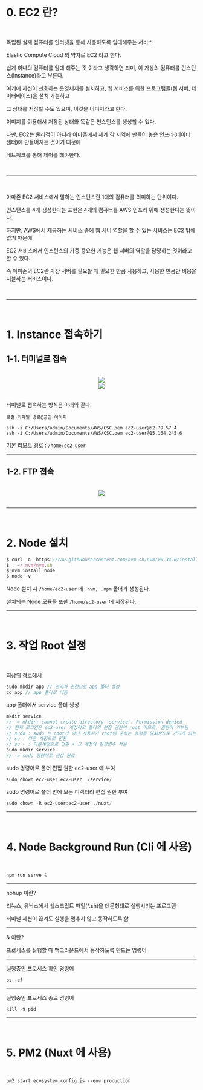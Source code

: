 # 0. EC2 란?

<br />

독립된 실제 컴퓨터를 인터넷을 통해 사용하도록 임대해주는 서비스

Elastic Compute Cloud 의 약자로 EC2 라고 한다.

쉽게 하나의 컴퓨터를 임대 해주는 것 이라고 생각하면 되며, 이 가상의 컴퓨터를 인스턴스(Instance)라고 부른다.

여기에 자신이 선호하는 운영체제를 설치하고, 웹 서비스를 위한 프로그램들(웹 서버, 데이터베이스)을 설치 가능하고

그 상태를 저장할 수도 있으며, 이것을 이미지라고 한다.

이미지를 이용해서 저장된 상태와 똑같은 인스턴스를 생성할 수 있다.

다만, EC2는 물리적이 아니라 아마존에서 세계 각 지역에 만들어 놓은 인프라(데이터 센터)에 만들어지는 것이기 때문에

네트워크를 통해 제어를 해야한다.

<br />

---

<br />

아마존 EC2 서비스에서 말하는 인스턴스란 1대의 컴퓨터를 의미하는 단위이다.

인스턴스를 4개 생성한다는 표현은 4개의 컴퓨터를 AWS 인프라 위에 생성한다는 뜻이다.

하지만, AWS에서 제공하는 서비스 중에 웹 서버 역할을 할 수 있는 서비스는 EC2 밖에 없기 때문에

EC2 서비스에서 인스턴스의 가중 중요한 기능은 웹 서버의 역할을 담당하는 것이라고 할 수 있다.

즉 아마존의 EC2란 가상 서버를 필요할 때 필요한 만큼 사용하고, 사용한 만큼만 비용을 지불하는 서비스이다.

<br />

---

<br />

# 1. Instance 접속하기

## 1-1. 터미널로 접속

<br />

<div style="text-align:center">
  <img src="./img/1_3.png">
</div>

<div style="text-align:center">
  <img src="./img/1_2.png">
</div>

<br />

터미널로 접속하는 방식은 아래와 같다.

`로컬 키파일 경로@공인 아이피`

```
ssh -i C:/Users/admin/Documents/AWS/CSC.pem ec2-user@52.79.57.4
ssh -i C:/Users/admin/Documents/AWS/CSC.pem ec2-user@15.164.245.6
```

기본 리모트 경로 : `/home/ec2-user`

---

## 1-2. FTP 접속

<br />

<div style="text-align:center">
  <img src="./img/1_1.png">
</div>

<br />

---

<br />

# 2. Node 설치

```js
$ curl -o- https://raw.githubusercontent.com/nvm-sh/nvm/v0.34.0/install.sh | bash
$ . ~/.nvm/nvm.sh
$ nvm install node
$ node -v
```

Node 설치 시 `/home/ec2-user` 에 `.nvm, .npm` 폴더가 생성된다.

설치되는 Node 모듈들 또한 `/home/ec2-user` 에 저장된다.

---

<br />

# 3. 작업 Root 설정

<br />

최상위 경로에서

```js
sudo mkdir app // 관리자 권한으로 app 폴더 생성
cd app // app 폴더로 이동
```

app 폴더에서 service 폴더 생성

```js
mkdir service
// -> mkdir: cannot create directory 'service': Permission denied
// 현재 로그인은 ec2-user 계정이고 폴더의 편집 권한이 root 이므로, 권한이 거부됨
// sudo : sudo 는 root가 아닌 사용자가 root에 준하는 능력을 일회성으로 가지게 되는 명령어
// su : 다른 계정으로 전환
// su - : 다른계정으로 전환 + 그 계정의 환경변수 적용
sudo mkdir service
// -> sudo 명령어로 생성 완료
```

sudo 명령어로 폴더 편집 권한 ec2-user 에 부여

```js
sudo chown ec2-user:ec2-user ./service/
```

sudo 명령어로 폴더 안에 모든 디렉터리 편집 권한 부여

```js
sudo chown -R ec2-user:ec2-user ./nuxt/
```

---

<br />

# 4. Node Background Run (Cli 에 사용)

<br />

```js
npm run serve &
```

---

nohup 이란?

리눅스, 유닉스에서 쉘스크립트 파일(\*.sh)을 데몬형태로 실행시키는 프로그램

터미널 세션이 끊겨도 실행을 멈추지 않고 동작하도록 함

---

& 이란?

프로세스를 실행할 때 백그라운드에서 동작하도록 만드는 명령어

---

실행중인 프로세스 확인 명령어

```
ps -ef
```

---

실행중인 프로세스 종료 명령어

```
kill -9 pid
```

---

<br />

# 5. PM2 (Nuxt 에 사용)

<br />

```
pm2 start ecosystem.config.js --env production
```
